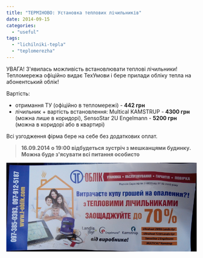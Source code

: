 ```yaml
---
title: "ТЕРМІНОВО: Установка теплових лічильників"
date: 2014-09-15
categories: 
  - "useful"
tags: 
  - "lichilniki-tepla"
  - "teplomerezha"
---
```


УВАГА! З'явилась можливість встановлювати теплові лічильники! Тепломережа офіційно видає ТехУмови і бере прилади обліку тепла на абонентський облік!

Вартість:

- отримання ТУ (офіційно в тепломережі) - **442 грн**
- лічильник + вартість встановлення: Multical KAMSTRUP - **4300 грн** (можна лише в коридорі), SensoStar 2U Engelmann - **5200 грн** (можна в коридорі або в квартирі)

Всі узгодження фірма бере на себе без додаткових оплат.

> **16.09.2014 о 19:00 відбудеться зустріч з мешканцями будинку. Можна буде з'ясувати всі питання особисто**

[![www](/wp-content/uploads/2014/09/www.jpg)](/wp-content/uploads/2014/09/www.jpg)
